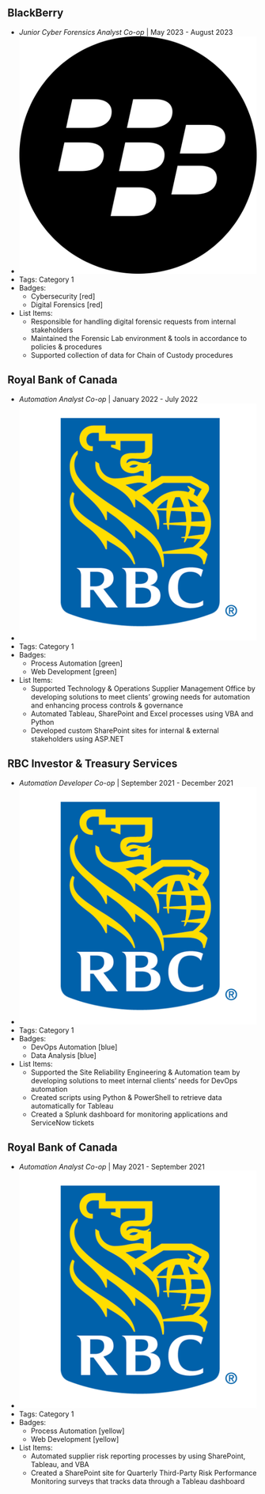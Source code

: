 ## BlackBerry
- *Junior Cyber Forensics Analyst Co-op* | May 2023 - August 2023
- ![logo512](../assets/experience/blackberry.png)
- Tags: Category 1
- Badges:
  - Cybersecurity [red]
  - Digital Forensics [red]
- List Items:
  - Responsible for handling digital forensic requests from internal stakeholders
  - Maintained the Forensic Lab environment & tools in accordance to policies & procedures
  - Supported collection of data for Chain of Custody procedures

## Royal Bank of Canada
- *Automation Analyst Co-op* | January 2022 - July 2022
- ![logo512](../assets/experience/rbc.png)
- Tags: Category 1
- Badges:
  - Process Automation [green]
  - Web Development [green]
- List Items:
  - Supported Technology & Operations Supplier Management Office by developing solutions to meet clients’ growing needs for automation and enhancing process controls & governance
  - Automated Tableau, SharePoint and Excel processes using VBA and Python
  - Developed custom SharePoint sites for internal & external stakeholders using ASP.NET

## RBC Investor & Treasury Services
- *Automation Developer Co-op* | September 2021 - December 2021
- ![logo512](../assets/experience/rbc.png)
- Tags: Category 1
- Badges:
  - DevOps Automation [blue]
  - Data Analysis [blue]
- List Items:
  - Supported the Site Reliability Engineering & Automation team by developing solutions to meet internal clients’ needs for DevOps automation
  - Created scripts using Python & PowerShell to retrieve data automatically for Tableau
  - Created a Splunk dashboard for monitoring applications and ServiceNow tickets

## Royal Bank of Canada
- *Automation Analyst Co-op* | May 2021 - September 2021
- ![logo512](../assets/experience/rbc.png)
- Tags: Category 1
- Badges:
  - Process Automation [yellow]
  - Web Development [yellow]
- List Items:
  - Automated supplier risk reporting processes by using SharePoint, Tableau, and VBA
  - Created a SharePoint site for Quarterly Third-Party Risk Performance Monitoring surveys that tracks data through a Tableau dashboard